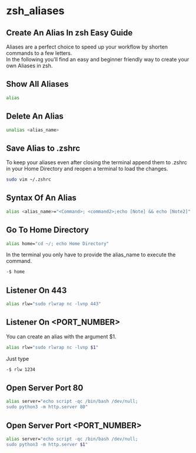 # zsh_aliases
## Create An Alias In zsh Easy Guide

Aliases are a perfect choice to speed up your workflow by shorten commands to a few letters. <br>
In the following you'll find an easy and beginner friendly way to create your own Aliases in zsh.

## Show All Aliases
```bash
alias
```

## Delete An Alias
```bash
unalias <alias_name>
```

## Save Alias to .zshrc
To keep your aliases even after closing the terminal append them to .zshrc in your Home Directory and reopen a terminal to load the changes.
```bash
sudo vim ~/.zshrc
```

## Syntax Of An Alias
```bash
alias <alias_name>="<Command>; <command2>;echo [Note] && echo [Note2]"
```

## Go To Home Directory
```bash
alias home="cd ~/; echo Home Directory" 
```
In the terminal you only have to provide the alias_name to execute the command.
```bash
-$ home
```
## Listener On 443
```bash
alias rlw="sudo rlwrap nc -lvnp 443"
```

## Listener On <PORT_NUMBER>
You can create an alias with the argument $1.<br>
```bash
alias rlw="sudo rlwrap nc -lvnp $1"
```
Just type
```bash
-$ rlw 1234
```

## Open Server Port 80
```bash
alias server="echo script -qc /bin/bash /dev/null;
sudo python3 -m http.server 80"
```

## Open Server Port <PORT_NUMBER>
```bash
alias server="echo script -qc /bin/bash /dev/null;
sudo python3 -m http.server $1"
```
